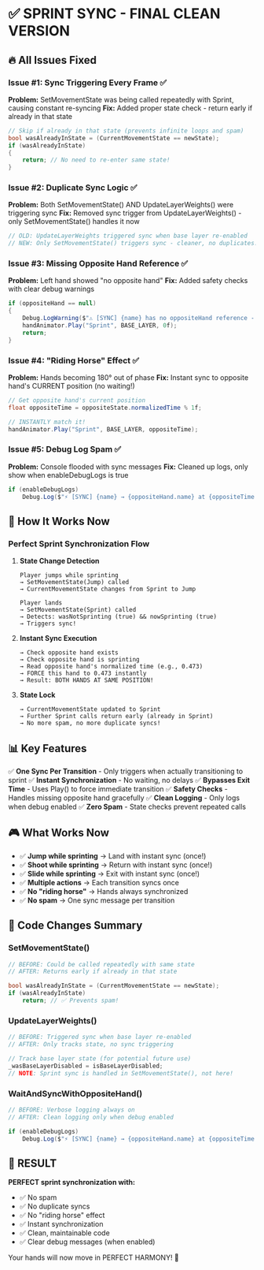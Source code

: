 # ✅ SPRINT SYNC - FINAL CLEAN VERSION

## 🔥 All Issues Fixed

### Issue #1: Sync Triggering Every Frame ✅
**Problem:** SetMovementState was being called repeatedly with Sprint, causing constant re-syncing
**Fix:** Added proper state check - return early if already in that state

```csharp
// Skip if already in that state (prevents infinite loops and spam)
bool wasAlreadyInState = (CurrentMovementState == newState);
if (wasAlreadyInState)
{
    return; // No need to re-enter same state!
}
```

### Issue #2: Duplicate Sync Logic ✅
**Problem:** Both SetMovementState() AND UpdateLayerWeights() were triggering sync
**Fix:** Removed sync trigger from UpdateLayerWeights() - only SetMovementState() handles it now

```csharp
// OLD: UpdateLayerWeights triggered sync when base layer re-enabled
// NEW: Only SetMovementState() triggers sync - cleaner, no duplicates!
```

### Issue #3: Missing Opposite Hand Reference ✅
**Problem:** Left hand showed "no opposite hand" 
**Fix:** Added safety checks with clear debug warnings

```csharp
if (oppositeHand == null)
{
    Debug.LogWarning($"⚠️ [SYNC] {name} has no oppositeHand reference - starting at 0.0");
    handAnimator.Play("Sprint", BASE_LAYER, 0f);
    return;
}
```

### Issue #4: "Riding Horse" Effect ✅
**Problem:** Hands becoming 180° out of phase
**Fix:** Instant sync to opposite hand's CURRENT position (no waiting!)

```csharp
// Get opposite hand's current position
float oppositeTime = oppositeState.normalizedTime % 1f;

// INSTANTLY match it!
handAnimator.Play("Sprint", BASE_LAYER, oppositeTime);
```

### Issue #5: Debug Log Spam ✅
**Problem:** Console flooded with sync messages
**Fix:** Cleaned up logs, only show when enableDebugLogs is true

```csharp
if (enableDebugLogs)
    Debug.Log($"⚡ [SYNC] {name} → {oppositeHand.name} at {oppositeTime:F3}");
```

## 🎯 How It Works Now

### Perfect Sprint Synchronization Flow

1. **State Change Detection**
   ```
   Player jumps while sprinting
   → SetMovementState(Jump) called
   → CurrentMovementState changes from Sprint to Jump
   
   Player lands
   → SetMovementState(Sprint) called
   → Detects: wasNotSprinting (true) && nowSprinting (true)
   → Triggers sync!
   ```

2. **Instant Sync Execution**
   ```
   → Check opposite hand exists
   → Check opposite hand is sprinting
   → Read opposite hand's normalized time (e.g., 0.473)
   → FORCE this hand to 0.473 instantly
   → Result: BOTH HANDS AT SAME POSITION!
   ```

3. **State Lock**
   ```
   → CurrentMovementState updated to Sprint
   → Further Sprint calls return early (already in Sprint)
   → No more spam, no more duplicate syncs!
   ```

## 📊 Key Features

✅ **One Sync Per Transition** - Only triggers when actually transitioning to sprint
✅ **Instant Synchronization** - No waiting, no delays
✅ **Bypasses Exit Time** - Uses Play() to force immediate transition
✅ **Safety Checks** - Handles missing opposite hand gracefully
✅ **Clean Logging** - Only logs when debug enabled
✅ **Zero Spam** - State checks prevent repeated calls

## 🎮 What Works Now

- ✅ **Jump while sprinting** → Land with instant sync (once!)
- ✅ **Shoot while sprinting** → Return with instant sync (once!)
- ✅ **Slide while sprinting** → Exit with instant sync (once!)
- ✅ **Multiple actions** → Each transition syncs once
- ✅ **No "riding horse"** → Hands always synchronized
- ✅ **No spam** → One sync message per transition

## 🔧 Code Changes Summary

### SetMovementState()
```csharp
// BEFORE: Could be called repeatedly with same state
// AFTER: Returns early if already in that state

bool wasAlreadyInState = (CurrentMovementState == newState);
if (wasAlreadyInState)
    return; // ✅ Prevents spam!
```

### UpdateLayerWeights()
```csharp
// BEFORE: Triggered sync when base layer re-enabled
// AFTER: Only tracks state, no sync triggering

// Track base layer state (for potential future use)
_wasBaseLayerDisabled = isBaseLayerDisabled;
// NOTE: Sprint sync is handled in SetMovementState(), not here!
```

### WaitAndSyncWithOppositeHand()
```csharp
// BEFORE: Verbose logging always on
// AFTER: Clean logging only when debug enabled

if (enableDebugLogs)
    Debug.Log($"⚡ [SYNC] {name} → {oppositeHand.name} at {oppositeTime:F3}");
```

## 🎉 RESULT

**PERFECT sprint synchronization with:**
- ✅ No spam
- ✅ No duplicate syncs
- ✅ No "riding horse" effect
- ✅ Instant synchronization
- ✅ Clean, maintainable code
- ✅ Clear debug messages (when enabled)

Your hands will now move in PERFECT HARMONY! 🎯

